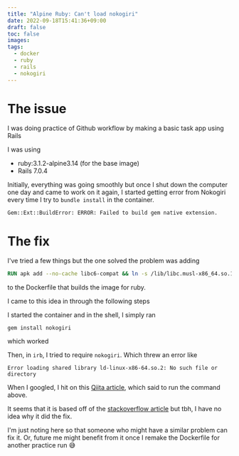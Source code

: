 ```yaml
---
title: "Alpine Ruby: Can't load nokogiri"
date: 2022-09-18T15:41:36+09:00
draft: false
toc: false
images:
tags:
  - docker
  - ruby
  - rails
  - nokogiri
---
```

# The issue
I was doing practice of Github workflow by making a basic task app using Rails

I was using
- ruby:3.1.2-alpine3.14 (for the base image)
- Rails 7.0.4

Initially, everything was going smoothly but once I shut down the computer one day and came to work on it again, I started getting error from Nokogiri every time I try to `bundle install` in the container.

```
Gem::Ext::BuildError: ERROR: Failed to build gem native extension.
```

# The fix

I've tried a few things but the one solved the problem was adding

```dockerfile
RUN apk add --no-cache libc6-compat && ln -s /lib/libc.musl-x86_64.so.1 /lib/ld-linux-x86-64.so.2
```

to the Dockerfile that builds the image for ruby.

I came to this idea in through the following steps

I started the container and in the shell, I simply ran

```ash
gem install nokogiri
```

which worked

Then, in `irb`, I tried to require `nokogiri`.
Which threw an error like

```irb
Error loading shared library ld-linux-x86-64.so.2: No such file or directory
```

When I googled, I hit on this [Qiita article](https://qiita.com/hiko1129/items/5f1914d01b7ee3713b62), which said to run the command above.

It seems that it is based off of the [stackoverflow article](https://stackoverflow.com/questions/50288034/unsatisfiedlinkerror-tmp-snappy-1-1-4-libsnappyjava-so-error-loading-shared-li) but tbh, I have no idea why it did the fix.

I'm just noting here so that someone who might have a similar problem can fix it. Or, future me might benefit from it once I remake the Dockerfile for another practice run :sweat_smile:

